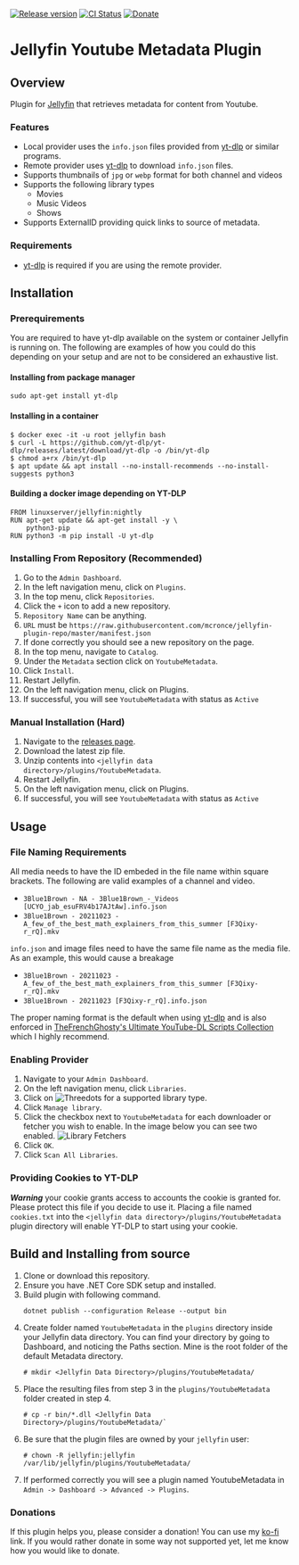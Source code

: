 [![Release version](https://img.shields.io/github/v/release/ankenyr/jellyfin-youtube-metadata-plugin?color=blue&label=&style=for-the-badge)](https://github.com/ankenyr/jellyfin-youtube-metadata-plugin/releases/latest)
[![CI Status](https://img.shields.io/github/workflow/status/yt-dlp/yt-dlp/Core%20Tests/master?label=&style=for-the-badge)](https://github.com/ankenyr/jellyfin-youtube-metadata-plugin/actions)
[![Donate](https://img.shields.io/badge/_-Donate-red.svg?logo=githubsponsors&labelColor=555555&style=for-the-badge)](https://ko-fi.com/ankenyr)

# Jellyfin Youtube Metadata Plugin

## Overview
Plugin for [Jellyfin](https://jellyfin.org/) that retrieves metadata
for content from Youtube.

### Features
- Local provider uses the `info.json` files provided from [yt-dlp](https://github.com/yt-dlp/yt-dlp) or similar programs.
- Remote provider uses [yt-dlp](https://github.com/yt-dlp/yt-dlp) to download `info.json` files.
- Supports thumbnails of `jpg` or `webp` format for both channel and videos
- Supports the following library types
  - Movies
  - Music Videos
  - Shows
- Supports ExternalID providing quick links to source of metadata.

### Requirements
- [yt-dlp](https://github.com/yt-dlp/yt-dlp) is required if you are using the remote provider.

## Installation

### Prerequirements
You are required to have yt-dlp available on the system or container Jellyfin is running on. The following are examples of how you could do this depending on your setup and are not to be considered an exhaustive list.

#### Installing from package manager
`sudo apt-get install yt-dlp`

#### Installing in a container
```
$ docker exec -it -u root jellyfin bash
$ curl -L https://github.com/yt-dlp/yt-dlp/releases/latest/download/yt-dlp -o /bin/yt-dlp
$ chmod a+rx /bin/yt-dlp
$ apt update && apt install --no-install-recommends --no-install-suggests python3
```

#### Building a docker image depending on YT-DLP
```
FROM linuxserver/jellyfin:nightly
RUN apt-get update && apt-get install -y \
    python3-pip
RUN python3 -m pip install -U yt-dlp
```

### Installing From Repository (Recommended)
1. Go to the `Admin Dashboard`.
1. In the left navigation menu, click on `Plugins`.
1. In the top menu, click `Repositories`.
1. Click the `+` icon to add a new repository.
1. `Repository Name` can be anything.
1. `URL` must be `https://raw.githubusercontent.com/mcronce/jellyfin-plugin-repo/master/manifest.json`
1. If done correctly you should see a new repository on the page.
1. In the top menu, navigate to `Catalog`.
1. Under the `Metadata` section click on `YoutubeMetadata`.
1. Click `Install`.
1. Restart Jellyfin.
1. On the left navigation menu, click on Plugins.
1. If successful, you will see `YoutubeMetadata` with status as `Active`

### Manual Installation (Hard)
1. Navigate to the [releases page](https://github.com/mcronce/jellyfin-youtube-metadata-plugin/releases).
1. Download the latest zip file.
1. Unzip contents into `<jellyfin data directory>/plugins/YoutubeMetadata`.
1. Restart Jellyfin.
1. On the left navigation menu, click on Plugins.
1. If successful, you will see `YoutubeMetadata` with status as `Active`

## Usage
### File Naming Requirements
All media needs to have the ID embeded in the file name within square brackets.
The following are valid examples of a channel and video.
- `3Blue1Brown - NA - 3Blue1Brown_-_Videos [UCYO_jab_esuFRV4b17AJtAw].info.json`
- `3Blue1Brown - 20211023 - A_few_of_the_best_math_explainers_from_this_summer [F3Qixy-r_rQ].mkv`

`info.json` and image files need to have the same file name as the media file. As an example, this would cause a breakage
- `3Blue1Brown - 20211023 - A_few_of_the_best_math_explainers_from_this_summer [F3Qixy-r_rQ].mkv`
- `3Blue1Brown - 20211023 [F3Qixy-r_rQ].info.json`

The proper naming format is the default when using [yt-dlp](https://github.com/yt-dlp/yt-dlp)
and is also enforced in [TheFrenchGhosty's Ultimate YouTube-DL Scripts Collection](https://github.com/TheFrenchGhosty/TheFrenchGhostys-Ultimate-YouTube-DL-Scripts-Collection) which I highly recommend.

### Enabling Provider
1. Navigate to your `Admin Dashboard`.
1. On the left navigation menu, click `Libraries`.
1. Click on ![Threedots](docs/threedots.png) for a supported library type.
1. Click `Manage library`.
1. Click the checkbox next to `YoutubeMetadata` for each downloader or fetcher you wish to enable. In the image below you can see two enabled.
![Library Fetchers](docs/library_fetchers.png)
1. Click `OK`.
1. Click `Scan All Libraries`.

### Providing Cookies to YT-DLP
***Warning*** your cookie grants access to accounts the cookie is granted for. Please protect this file if you decide to use it.
Placing a file named `cookies.txt` into the `<jellyfin data directory>/plugins/YoutubeMetadata` plugin directory will enable YT-DLP to start using your cookie.

## Build and Installing from source

1. Clone or download this repository.
1. Ensure you have .NET Core SDK setup and installed.
1. Build plugin with following command.
    ```
    dotnet publish --configuration Release --output bin
    ```
1. Create folder named `YoutubeMetadata` in the `plugins` directory inside your Jellyfin data
   directory. You can find your directory by going to Dashboard, and noticing the Paths section.
   Mine is the root folder of the default Metadata directory.
    ```
    # mkdir <Jellyfin Data Directory>/plugins/YoutubeMetadata/

    ```
1. Place the resulting files from step 3 in the `plugins/YoutubeMetadata` folder created in step 4.
    ```
    # cp -r bin/*.dll <Jellyfin Data Directory>/plugins/YoutubeMetadata/`
    ```
1. Be sure that the plugin files are owned by your `jellyfin` user:
    ```
    # chown -R jellyfin:jellyfin /var/lib/jellyfin/plugins/YoutubeMetadata/
    ```
1. If performed correctly you will see a plugin named YoutubeMetadata in `Admin -> Dashboard ->
   Advanced -> Plugins`.

### Donations
If this plugin helps you, please consider a donation!
You can use my [ko-fi](https://ko-fi.com/ankenyr) link.
If you would rather donate in some way not supported yet, let me know how you would like to donate.

